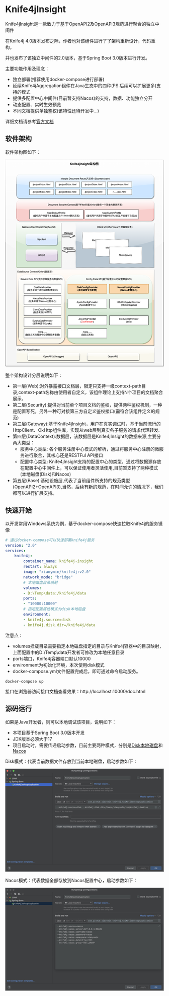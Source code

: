 # Knife4jInsight

Knife4jInsight是一款致力于基于OpenAPI2及OpenAPI3规范进行聚合的独立中间件

在Knife4j 4.0版本发布之际，作者也对该组件进行了了架构重新设计，代码重构。

并也发布了该独立中间件的2.0版本，基于Spring Boot 3.0版本进行开发。

主要功能作用及理念：

- 独立部署(推荐使用docker-compose进行部署)
- 延续Knife4jAggregation组件在Java生态中的四种(PS:后续可以扩展更多)支持的模式
- 提供多配置中心中间件(目前暂支持Nacos)的支持，数据、功能独立分开
- 动态配置、实时生效预览
- 不同文档提供单独鉴权(该特性还待开发中...)

详细文档请参考[官方文档](https://doc.xiaominfo.com/docs/middleware-sources)

## 软件架构

软件架构图如下：

![](images/knife4j-insight.png)


整个架构设计分层说明如下：

- 第一层(Web):对外暴露接口文档层，限定只支持一级context-path目录,context-path名称由使用者自定义，该组件理论上支持N个项目的文档聚合展示。
- 第二层(Security):提供对当前单个项目文档的鉴权，提供两种鉴权机制，一种是配置写死，另外一种可对接第三方自定义鉴权接口(需符合该组件定义的规范)
- 第三层(Gateway):基于Knife4jInsight，用户在真实调试时，基于当前流行的HttpClient、OkHttp组件库，实现从web层到真实各子服务的请求代理转发.
- 第四层(DataContext):数据层，该数据层是Knife4jInsight的数据来源,主要分两大类型：
  - 服务中心类型: 各个服务注册中心模式的解析，通过将服务中心注册的微服务进行聚合，其核心还是RESTFul API接口
  - 配置中心类型: Knife4jInsight支持的配置中心的类型，通过将数据源存放在配置中心中间件上，可以保证使用者灵活使用,目前暂支持了两种模式(本地磁盘(Disk)和Nacos)
- 第五层(Base):基础设施层,代表了当前组件所支持的规范类型(OpenAPI2+OpenAPI3),当然，后续有新的规范，在时间允许的情况下，我们都可以进行扩展支持。


## 快速开始
以开发常用Windows系统为例，基于docker-compose快速拉取Knife4j的服务镜像

```yaml
# 通过docker-compose可以快速部署knife4j服务
version: "2.0"
services:
    knife4j:
        container_name: knife4j-insight
        restart: always
        image: "xiaoymin/knife4j:v2.0"
        network_mode: "bridge"
        # 本地磁盘目录映射
        volumes:
        - D:\Temp\data:/knife4j/data
        ports:
        - "10000:10000"
        # 指定配置属性模式为disk本地磁盘
        environment:
        - knife4j.source=disk
        - knife4j.disk.dir=/knife4j/data

```


注意点：

- volumes挂载目录需要指定本地磁盘指定的目录与Knife4j容器中的目录映射，上面配置中的D:\Temp\data开发者可修改为本地任意目录
- ports端口，Knife4j容器端口默认10000
- environment为初始化环境，本次使用disk模式
- docker-compose.yml文件配置完成后，即可通过命令启动服务。

```shell
docker-compose up
```

接口在浏览器访问接口文档查看效果：http://localhost:10000/doc.html


## 源码运行


如果是Java开发者，则可以本地调试该项目，说明如下：

- 本项目基于Spring Boot 3.0版本开发
- JDK版本必须大于17
- 项目启动时，需要传递启动参数，目前主要两种模式，分别是[Disk本地磁盘](https://doc.xiaominfo.com/docs/middleware-sources/desktop/config-disk)和[Nacos](https://doc.xiaominfo.com/docs/middleware-sources/desktop/config-nacos)


Disk模式：代表当前数据文件存放到当前本地磁盘，启动参数如下：

![](images/disk.jpg)

Nacos模式：代表数据全部存放到Nacos配置中心，启动参数如下：

![](images/nacos.jpg)